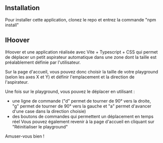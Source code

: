 ## Installation

Pour installer cette application, clonez le repo et entrez la commande "npm install"


## IHoover

IHoover et une application réalisée avec Vite + Typescript + CSS qui permet de déplacer un petit aspirateur automatique dans une zone dont la taille est préalablement définie par l'utilisateur.

Sur la page d'accueil, vous pouvez donc choisir la taille de votre playground (selon les axes X et Y) et définir l'emplacement et la direction de l'aspirateur.

Une fois sur le playground, vous pouvez le déplacer en utilisant :
- une ligne de commande ("d" permet de tourner de 90° vers la droite, "g" permet de tourner de 90° vers la gauche et "a" permet d'avancer d'une case dans la direction choisie)
- des boutons de commandes qui permettent un déplacement en temps réel
Vous pouvez également revenir à la page d'accueil en cliquant sur "Réinitialiser le playground"

Amuser-vous bien !
